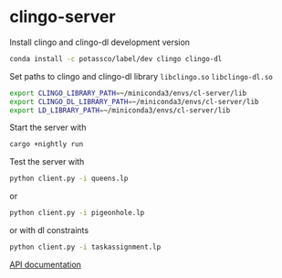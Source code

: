 # clingo-server

Install clingo and clingo-dl development version

```sh
conda install -c potassco/label/dev clingo clingo-dl
```

Set paths to clingo and clingo-dl library `libclingo.so` `libclingo-dl.so`

```sh
export CLINGO_LIBRARY_PATH=~/miniconda3/envs/cl-server/lib
export CLINGO_DL_LIBRARY_PATH=~/miniconda3/envs/cl-server/lib
export LD_LIBRARY_PATH=~/miniconda3/envs/cl-server/lib
```

Start the server with

```sh
cargo +nightly run
```

Test the server with

```sh
python client.py -i queens.lp
```

or

```sh
python client.py -i pigeonhole.lp
```

or with dl constraints

```sh
python client.py -i taskassignment.lp
```

[API documentation](API.md)